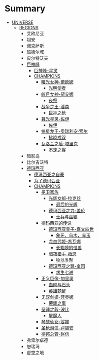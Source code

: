 # Summary

* [UNIVERSE](README.md)
  * [REGIONS](regions.md)
    * 艾欧尼亚
    * 祖安
    * 诺克萨斯
    * 班德尔城
    * 皮尔特沃夫
    * [巨神峰](regions/ju-shen-feng.md)
      * [巨神峰-星灵](regions/ju-shen-feng/ju-shen-5cf0-xing-ling.md)
      * [CHAMPIONS](regions/ju-shen-feng/champions.md)
        * [曙光女神-蕾欧娜](regions/ju-shen-feng/champions/shu-guang-nv-795e-lei-ou-nuo.md)
          * [光明使者](regions/ju-shen-feng/champions/shu-guang-nv-795e-lei-ou-nuo/guang-ming-shi-zhe.md)
        * [皎月女神-黛安娜](regions/ju-shen-feng/champions/jiao-yue-nv-795e-dai-an-nuo.md)
          * [夜祭](regions/ju-shen-feng/champions/jiao-yue-nv-795e-dai-an-nuo/ye-ji.md)
        * [战争之王-潘森](regions/ju-shen-feng/champions/zhan-zheng-zhi-738b-pan-sen.md)
          * [巨神之枪](regions/ju-shen-feng/champions/zhan-zheng-zhi-738b-pan-sen/ju-shen-zhi-qiang.md)
        * [暮光星灵-佐伊](regions/ju-shen-feng/champions/mu-guang-xing-7075-zuo-yi.md)
          * [佐伊](regions/ju-shen-feng/champions/mu-guang-xing-7075-zuo-yi/zuo-yi.md)
        * [铸星龙王-奥瑞利安·索尔](regions/ju-shen-feng/champions/zhu-xing-long-738b-ao-rui-li-5b89b7-suo-er.md)
          * [拂晓成双](regions/ju-shen-feng/champions/zhu-xing-long-738b-ao-rui-li-5b89b7-suo-er/fu-xiao-cheng-shuang.md)
        * [瓦洛兰之盾-塔里克](regions/ju-shen-feng/champions/wa-luo-lan-zhi-76fe-ta-li-ke.md)
          * [不速之客](regions/ju-shen-feng/champions/wa-luo-lan-zhi-76fe-ta-li-ke/bu-su-zhi-ke.md)
    * 暗影岛
    * 比尔吉沃特
    * [德玛西亚](regions/de-ma-xi-ya.md)
      * [德玛西亚之自豪](regions/de-ma-xi-ya/de-ma-xi-ya-zhi-zi-hao.md)
      * [为了德玛西亚](regions/de-ma-xi-ya/wei-le-de-ma-xi-ya.md)
      * [CHAMPIONS](regions/de-ma-xi-ya/champions.md)
        * [冕卫家族](regions/de-ma-xi-ya/mian-wei-jia-zu.md)
          * [光辉女郎-拉克丝](regions/de-ma-xi-ya/mian-wei-jia-zu/guang-hui-nv-90ce-la-ke-si.md)
            * [最后的光辉](regions/de-ma-xi-ya/mian-wei-jia-zu/guang-hui-nv-90ce-la-ke-si/zui-hou-de-guang-hui.md)
          * [德玛西亚之力-盖伦](regions/de-ma-xi-ya/mian-wei-jia-zu/de-ma-xi-ya-zhi-529b-gai-lun.md)
            * [士兵与巫婆](regions/de-ma-xi-ya/mian-wei-jia-zu/de-ma-xi-ya-zhi-529b-gai-lun/shi-bing-yu-wu-po.md)
        * [德玛西亚的传说](regions/de-ma-xi-ya/de-ma-xi-ya-de-chuan-shuo.md)
          * [德玛西亚皇子-嘉文四世](regions/de-ma-xi-ya/de-ma-xi-ya-de-chuan-shuo/de-ma-xi-ya-huang-5b50-jia-wen-si-shi.md)
            * [象牙，乌木，赤玉](regions/de-ma-xi-ya/de-ma-xi-ya-de-chuan-shuo/de-ma-xi-ya-huang-5b50-jia-wen-si-shi/xiang-ya-ff0c-wu-mu-ff0c-chi-yu.md)
          * [龙血武姬-希瓦娜](regions/de-ma-xi-ya/de-ma-xi-ya-de-chuan-shuo/long-xie-wu-59ec-xi-wa-nuo.md)
            * [长翅膀的怪兽](regions/de-ma-xi-ya/de-ma-xi-ya-de-chuan-shuo/chang-chi-bang-de-guai-shou.md)
          * [暗夜猎手-薇恩](regions/de-ma-xi-ya/de-ma-xi-ya-de-chuan-shuo/an-ye-xi-624b-wei-en.md)
            * [物以类聚](regions/de-ma-xi-ya/de-ma-xi-ya-de-chuan-shuo/an-ye-xi-624b-wei-en/wu-yi-lei-ju.md)
          * [德玛西亚之翼-奎因](regions/de-ma-xi-ya/de-ma-xi-ya-de-chuan-shuo/de-ma-xi-ya-zhi-7ffc-kui-yin.md)
            * [求生七诫](regions/de-ma-xi-ya/de-ma-xi-ya-de-chuan-shuo/de-ma-xi-ya-zhi-7ffc-kui-yin/qiu-sheng-qi-jie.md)
        * [正义巨像-加里奥](regions/de-ma-xi-ya/zheng-yi-ju-xiang.md)
          * [血肉与石头](regions/de-ma-xi-ya/zheng-yi-ju-xiang/xie-rou-yu-shi-tou.md)
          * [英雄梦醒](regions/de-ma-xi-ya/zheng-yi-ju-xiang/ying-xiong-meng-xing.md)
        * [无双剑姬-菲奥娜](regions/de-ma-xi-ya/wu-shuang-jian-59ec-fei-ao-nuo.md)
          * [荣耀之事](regions/de-ma-xi-ya/wu-shuang-jian-59ec-fei-ao-nuo/rong-yao-zhi-shi.md)
        * [圣锤之毅-波比](regions/de-ma-xi-ya/sheng-chui-zhi-6bc5-bo-bi.md)
          * [屠魔人](regions/de-ma-xi-ya/sheng-chui-zhi-6bc5-bo-bi/tu-mo-ren.md)
        * [琴瑟仙女-娑娜](regions/de-ma-xi-ya/qin-se-xian-5973-suo-nuo.md)
        * [圣枪游侠-卢锡安](regions/de-ma-xi-ya/sheng-qiang-you-4fa0-lu-xi-an.md)
        * [德邦总管-赵信](regions/de-ma-xi-ya/de-bang-zong-7ba1-zhao-xin.md)
    * 弗雷尔卓德
    * 恕瑞玛
    * 虚空之地

